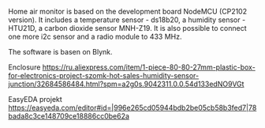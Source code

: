Home air monitor is based on the development board NodeMCU (CP2102 version). It includes a temperature sensor - ds18b20, a humidity sensor - HTU21D, a carbon dioxide sensor MNH-Z19. It is also possible to connect one more i2c sensor and a radio module to 433 MHz.

The software is basen on Blynk.

Enclosure https://ru.aliexpress.com/item/1-piece-80-80-27mm-plastic-box-for-electronics-project-szomk-hot-sales-humidity-sensor-junction/32684586484.html?spm=a2g0s.9042311.0.0.54d133edNO9VGt

EasyEDA projekt https://easyeda.com/editor#id=|996e265cd05944bdb2be05cb58b3fed7|78bada8c3ce148709ce18886cc0be62a
